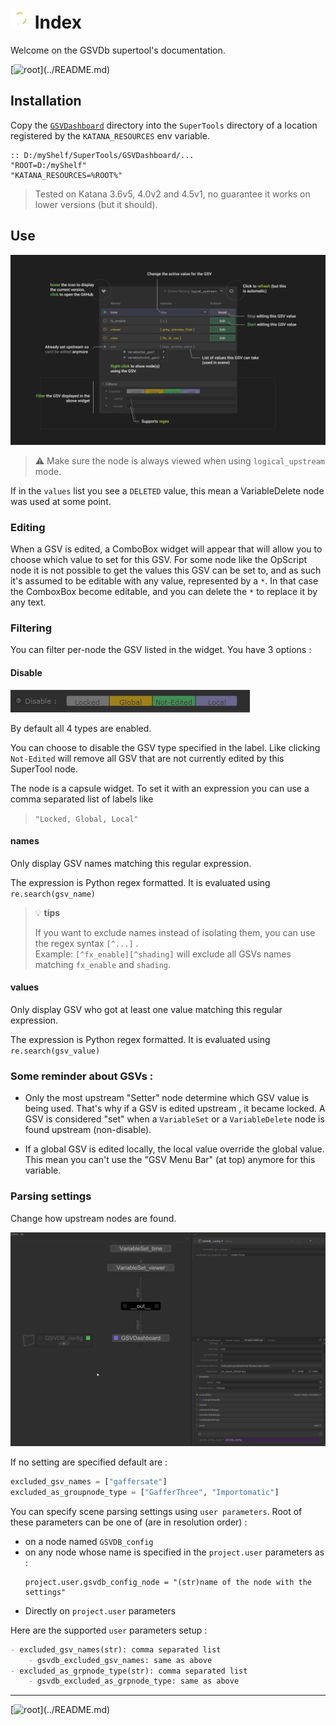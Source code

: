 #  <img src="img/logo.svg" width="32"> Index

Welcome on the GSVDb supertool's documentation.

[![root](https://img.shields.io/badge/back_to_root-536362?)](../README.md)


## Installation

Copy the [`GSVDashboard`](../GSVDashboard) directory into the `SuperTools` directory of a
location registered by the `KATANA_RESOURCES` env variable.

```batch
:: D:/myShelf/SuperTools/GSVDashboard/...
"ROOT=D:/myShelf"
"KATANA_RESOURCES=%ROOT%"
```

> Tested on Katana 3.6v5, 4.0v2 and 4.5v1, no guarantee it works on lower
> versions (but it should).

## Use

![preview image of gsvdb node with annotations](img/doc-ui-look.jpg)

> ⚠ Make sure the node is always viewed when using `logical_upstream` mode.

If in the `values` list you see a `DELETED` value, this mean a VariableDelete
node was used at some point.

### Editing

When a GSV is edited, a ComboBox widget will appear that will allow you to
choose which value to set for this GSV. For some node like the OpScript node
it is not possible to get the values this GSV can be set to, and as such it's 
assumed to be editable with any value, represented by a `*`. In that case
the ComboxBox become editable, and you can delete the `*` to replace it by any
text.

### Filtering

You can filter per-node the GSV listed in the widget. You have 3 options :

#### Disable

![parameter screenshot](img/doc-filters-disable.png)

By default all 4 types are enabled.

You can choose to disable the GSV type specified in the label. Like clicking
`Not-Edited` will remove all GSV that are not currently edited by this SuperTool
node.

The node is a capsule widget. To set it with an expression you can use a comma
separated list of labels like   
> `"Locked, Global, Local"`

#### names

Only display GSV names matching this regular expression.

The expression is Python regex formatted. 
It is evaluated using `re.search(gsv_name)`

> 💡 **tips**
> 
> If you want to exclude names instead of isolating them, you can
> use the regex syntax `[^...]` .  
> Example: `[^fx_enable][^shading]` will exclude all GSVs names matching 
> `fx_enable` and `shading`.

#### values

Only display GSV who got at least one value matching this regular expression.

The expression is Python regex formatted. 
It is evaluated using `re.search(gsv_value)`

### Some reminder about GSVs :

- Only the most upstream "Setter" node determine which GSV value is being used.
That's why if a GSV is edited upstream , it became locked. A GSV is considered
"set" when a `VariableSet` or a `VariableDelete` node is found upstream (non-disable).

- If a global GSV is edited locally, the local value override the global value.
This mean you can't use the "GSV Menu Bar" (at top) anymore for this variable.


### Parsing settings

Change how upstream nodes are found.

![preview gif of gsvdb parsing settings configuration](img/doc-parse-settings.gif)


If no setting are specified default are :

```python
excluded_gsv_names = ["gaffersate"]
excluded_as_groupnode_type = ["GafferThree", "Importomatic"]
```

You can specify scene parsing settings using `user parameters`. Root of these
parameters can be one of (are in resolution order) :

- on a node named `GSVDB_config`
- on any node whose name is specified in the `project.user` parameters as :
  ```
  project.user.gsvdb_config_node = "(str)name of the node with the settings"
  ```
- Directly on `project.user` parameters

Here are the supported `user` parameters setup :

```markdown
- excluded_gsv_names(str): comma separated list
    - gsvdb_excluded_gsv_names: same as above
- excluded_as_grpnode_type(str): comma separated list
    - gsvdb_excluded_as_grpnode_type: same as above
```

---

[![root](https://img.shields.io/badge/back_to_root-536362?)](../README.md)
